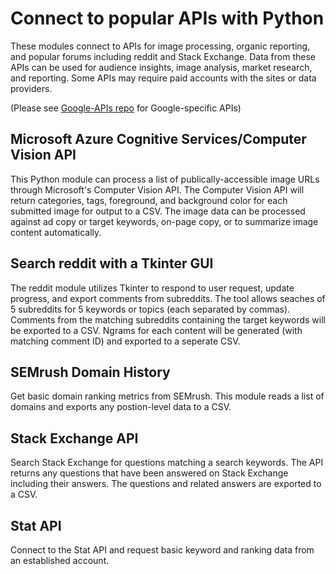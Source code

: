 # Connect to popular APIs with Python

These modules connect to APIs for image processing, organic reporting, and popular forums including reddit and Stack Exchange.  Data from these APIs can be used for audience insights, image analysis, market research, and reporting.  Some APIs may require paid accounts with the sites or data providers.

(Please see [Google-APIs repo](https://github.com/myawesomebike/Google-APIs) for Google-specific APIs)

## Microsoft Azure Cognitive Services/Computer Vision API

This Python module can process a list of publically-accessible image URLs through Microsoft's Computer Vision API.  The Computer Vision API will return categories, tags, foreground, and background color for each submitted image for output to a CSV.  The image data can be processed against ad copy or target keywords, on-page copy, or to summarize image content automatically.

## Search reddit with a Tkinter GUI

The reddit module utilizes Tkinter to respond to user request, update progress, and export comments from subreddits.  The tool allows seaches of 5 subreddits for 5 keywords or topics (each separated by commas).  Comments from the matching subreddits containing the target keywords will be exported to a CSV.  Ngrams for each content will be generated (with matching comment ID) and exported to a seperate CSV.

## SEMrush Domain History

Get basic domain ranking metrics from SEMrush.  This module reads a list of domains and exports any postion-level data to a CSV.

## Stack Exchange API

Search Stack Exchange for questions matching a search keywords.  The API returns any questions that have been answered on Stack Exchange including their answers.  The questions and related answers are exported to a CSV.

## Stat API

Connect to the Stat API and request basic keyword and ranking data from an established account.
